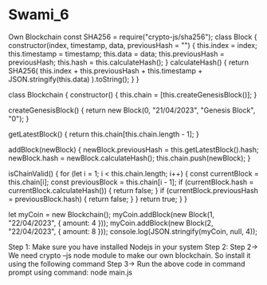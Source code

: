 # Swami_6
Own Blockchain
const SHA256 = require("crypto-js/sha256");
class Block {
	constructor(index, timestamp, data, previousHash = "") {
		this.index = index;
		this.timestamp = timestamp;
		this.data = data;
		this.previousHash = previousHash;
		this.hash = this.calculateHash();
	}
	calculateHash() {
		return SHA256(
		this.index +
		this.previousHash +
		this.timestamp +
		JSON.stringify(this.data)
		).toString();
	}
}

class Blockchain {
	constructor() {
		this.chain = [this.createGenesisBlock()];
	}

createGenesisBlock() {
	return new Block(0, "21/04/2023", "Genesis Block", "0");
}

getLatestBlock() {
	return this.chain[this.chain.length - 1];
}

addBlock(newBlock) {
	newBlock.previousHash = this.getLatestBlock().hash;
	newBlock.hash = newBlock.calculateHash();
	this.chain.push(newBlock);
}

isChainValid() {
	for (let i = 1; i < this.chain.length; i++) {
		const currentBlock = this.chain[i];
		const previousBlock = this.chain[i - 1];
		if (currentBlock.hash = currentBlock.calculateHash()) {
			return false;
		}
		if (currentBlock.previousHash = previousBlock.hash) {
			return false;
		}
	}
	return true;
	}
}

let myCoin = new Blockchain();
myCoin.addBlock(new Block(1, "22/04/2023", { amount: 4 }));
myCoin.addBlock(new Block(2, "22/04/2023", { amount: 8 }));
console.log(JSON.stringify(myCoin, null, 4));

Step 1:  Make sure you have installed Nodejs in your system
Step 2: Step 2-> We need crypto –js node module to make our own blockchain. So install it using the following command
Step 3-> Run the above code in command prompt using command: node main.js
